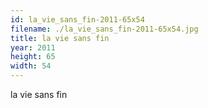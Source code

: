 ```yaml
---
id: la_vie_sans_fin-2011-65x54
filename: ./la_vie_sans_fin-2011-65x54.jpg
title: la vie sans fin
year: 2011
height: 65
width: 54
---
```


la vie sans fin
